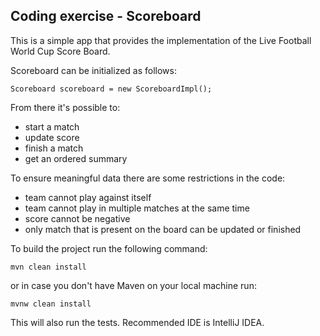 ## Coding exercise - Scoreboard

This is a simple app that provides the implementation of the Live Football World Cup Score Board.

Scoreboard can be initialized as follows:
```
Scoreboard scoreboard = new ScoreboardImpl();
```

From there it's possible to:
- start a match
- update score
- finish a match
- get an ordered summary

To ensure meaningful data there are some restrictions in the code:
- team cannot play against itself
- team cannot play in multiple matches at the same time
- score cannot be negative
- only match that is present on the board can be updated or finished

To build the project run the following command:
```
mvn clean install
```
or in case you don't have Maven on your local machine run:

```
mvnw clean install
```

This will also run the tests. Recommended IDE is IntelliJ IDEA.
